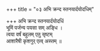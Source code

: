 +++
title = "०३ अभि क्रन्द स्तनयार्दयोदधिम्"

+++
अभि क्रन्द स्तनयार्दयोदधिं  
भूमिं पर्जन्य पयसा सम् अङ्धि ।  
त्वया वर्षं बहुलम् एतु सृष्टम्  
आशारैषी कृशगुर् एत्व् अस्तम् ॥